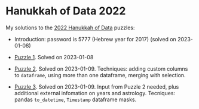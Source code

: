 # Hanukkah of Data 2022

My solutions to the [2022 Hanukkah of Data](https://hanukkah.bluebird.sh/5783/) puzzles:

* Introduction: password is 5777 (Hebrew year for 2017) (solved on 2023-01-08)

* [Puzzle 1](Puzzle1.ipynb). Solved on 2023-01-08

* [Puzzle 2](Puzzle2.ipynb). Solved on 2023-01-09. Techniques: adding custom columns to `dataframe`, using more than one dataframe, merging with selection.

* [Puzzle 3](Puzzle3.ipynb). Solved on 2023-01-09. Input from Puzzle 2 needed, plus additional external infomation on years and astrology. Tecniques: pandas `to_datetime`, `Timestamp` dataframe masks.
